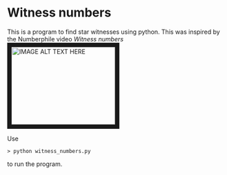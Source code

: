 # Witness numbers
 This is a program to find star witnesses using python. This was inspired by the Numberphile video _Witness numbers_
 <a href="http://www.youtube.com/watch?feature=player_embedded&v=_MscGSN5J6o
" target="_blank"><img src="http://img.youtube.com/vi/_MscGSN5J6o/0.jpg" 
alt="IMAGE ALT TEXT HERE" width="240" height="180" border="10" /></a>

Use
```Console
> python witness_numbers.py
```
to run the program.